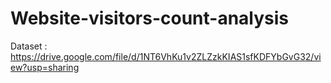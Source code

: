 # Website-visitors-count-analysis
Dataset : https://drive.google.com/file/d/1NT6VhKu1v2ZLZzkKIAS1sfKDFYbGvG32/view?usp=sharing
